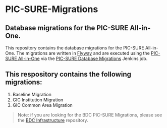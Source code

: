 # PIC-SURE-Migrations
## Database migrations for the PIC-SURE All-in-One.

This repository contains the database migrations for the PIC-SURE All-in-One. The migrations are written in [Flyway](https://flywaydb.org/) and are executed using the [PIC-SURE All-in-One](https://github.com/hms-dbmi/pic-sure-all-in-one) via the [PIC-SURE Database Migrations](https://github.com/hms-dbmi/pic-sure-all-in-one/blob/master/initial-configuration/jenkins/jenkins-docker/jobs/PIC-SURE%20Database%20Migrations/) Jenkins job.

## This respository contains the following migrations:
1. Baseline Migration
2. GIC Institution Migration
3. GIC Common Area Migration

> Note: if you are looking for the BDC PIC-SURE Migrations, please see the [BDC Infrastructure](https://github.com/hms-dbmi/pic-sure-bdc-infrastructure/tree/master/app-infrastructure/db) repository.

